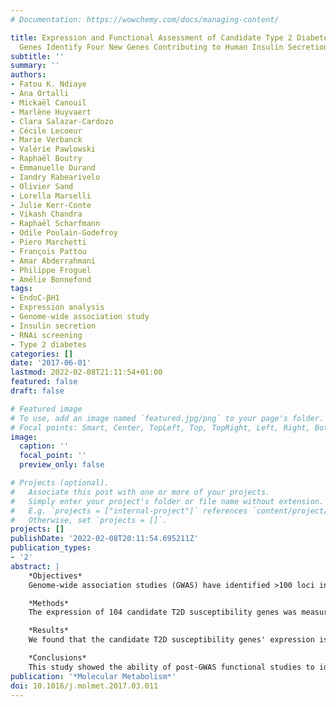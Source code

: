 ```yaml
---
# Documentation: https://wowchemy.com/docs/managing-content/

title: Expression and Functional Assessment of Candidate Type 2 Diabetes Susceptibility
  Genes Identify Four New Genes Contributing to Human Insulin Secretion
subtitle: ''
summary: ''
authors:
- Fatou K. Ndiaye
- Ana Ortalli
- Mickaël Canouil
- Marlène Huyvaert
- Clara Salazar-Cardozo
- Cécile Lecoeur
- Marie Verbanck
- Valérie Pawlowski
- Raphaël Boutry
- Emmanuelle Durand
- Iandry Rabearivelo
- Olivier Sand
- Lorella Marselli
- Julie Kerr-Conte
- Vikash Chandra
- Raphaël Scharfmann
- Odile Poulain-Godefroy
- Piero Marchetti
- François Pattou
- Amar Abderrahmani
- Philippe Froguel
- Amélie Bonnefond
tags:
- EndoC-βH1
- Expression analysis
- Genome-wide association study
- Insulin secretion
- RNAi screening
- Type 2 diabetes
categories: []
date: '2017-06-01'
lastmod: 2022-02-08T21:11:54+01:00
featured: false
draft: false

# Featured image
# To use, add an image named `featured.jpg/png` to your page's folder.
# Focal points: Smart, Center, TopLeft, Top, TopRight, Left, Right, BottomLeft, Bottom, BottomRight.
image:
  caption: ''
  focal_point: ''
  preview_only: false

# Projects (optional).
#   Associate this post with one or more of your projects.
#   Simply enter your project's folder or file name without extension.
#   E.g. `projects = ["internal-project"]` references `content/project/deep-learning/index.md`.
#   Otherwise, set `projects = []`.
projects: []
publishDate: '2022-02-08T20:11:54.695211Z'
publication_types:
- '2'
abstract: |
    *Objectives*  
    Genome-wide association studies (GWAS) have identified >100 loci independently contributing to type 2 diabetes (T2D) risk. However, translational implications for precision medicine and for the development of novel treatments have been disappointing, due to poor knowledge of how these loci impact T2D pathophysiology. Here, we aimed to measure the expression of genes located nearby T2D associated signals and to assess their effect on insulin secretion from pancreatic beta cells.

    *Methods*  
    The expression of 104 candidate T2D susceptibility genes was measured in a human multi-tissue panel, through PCR-free expression assay. The effects of the knockdown of beta-cell enriched genes were next investigated on insulin secretion from the human EndoC-βH1 beta-cell line. Finally, we performed RNA-sequencing (RNA-seq) so as to assess the pathways affected by the knockdown of the new genes impacting insulin secretion from EndoC-βH1, and we analyzed the expression of the new genes in mouse models with altered pancreatic beta-cell function.

    *Results*  
    We found that the candidate T2D susceptibility genes' expression is significantly enriched in pancreatic beta cells obtained by laser capture microdissection or sorted by flow cytometry and in EndoC-βH1 cells, but not in insulin sensitive tissues. Furthermore, the knockdown of seven T2D-susceptibility genes (CDKN2A, GCK, HNF4A, KCNK16, SLC30A8, TBC1D4, and TCF19) with already known expression and/or function in beta cells changed insulin secretion, supporting our functional approach. We showed first evidence for a role in insulin secretion of four candidate T2D-susceptibility genes (PRC1, SRR, ZFAND3, and ZFAND6) with no previous knowledge of presence and function in beta cells. RNA-seq in EndoC-βH1 cells with decreased expression of PRC1, SRR, ZFAND6, or ZFAND3 identified specific gene networks related to T2D pathophysiology. Finally, a positive correlation between the expression of Ins2 and the expression of Prc1, Srr, Zfand6, and Zfand3 was found in mouse pancreatic islets with altered beta-cell function.

    *Conclusions*  
    This study showed the ability of post-GWAS functional studies to identify new genes and pathways involved in human pancreatic beta-cell function and in T2D pathophysiology.
publication: '*Molecular Metabolism*'
doi: 10.1016/j.molmet.2017.03.011
---
```

